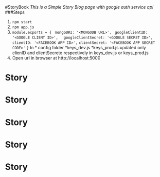 #StoryBook
*This is a Simple Story Blog page with google auth service api*
###Steps
1. ```npm start```
1. ```npm app.js```
1. ```module.exports = {```
   ``` mongoURI: '<MONGODB URL>',```
   ``` googleClientID: '<GOOGLE CLIENT ID>',```
  ```  googleClientSecret: '<GOOGLE SECRET ID>',```
  ```  clientID: '<FACEBOOK APP ID>',```
   ``` clientSecret: '<FACEBOOK APP SECRET CODE>' ```
```}```
 In * config folder 
        *keys_dev.js
        *keys_prod.js updated only clienID and clientSecrete respectively in keys_dev.js or keys_prod.js
1. Open url in browser at http://localhost:5000
# Story
# Story
# Story
# Story
# Story

